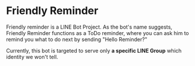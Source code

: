 # Friendly Reminder

Friendly reminder is a LINE Bot Project. As the bot's name suggests, Friendly Reminder functions as a ToDo reminder, where you can ask him to remind you what to do next by sending "Hello Reminder?"

Currently, this bot is targeted to serve only <b>a specific LINE Group</b> which identity we won't tell.
